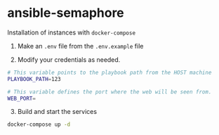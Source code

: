 # ansible-semaphore

Installation of instances with `docker-compose`

1. Make an `.env` file from the `.env.example` file

2. Modify your credentials as needed.

``` bash
# This variable points to the playbook path from the HOST machine
PLAYBOOK_PATH=123

# This variable defines the port where the web will be seen from.
WEB_PORT=
```

3. Build and start the services

``` bash
docker-compose up -d
```
